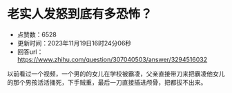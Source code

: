 # 老实人发怒到底有多恐怖？
- 点赞数：6528
- 更新时间：2023年11月19日16时24分06秒
- 回答url：https://www.zhihu.com/question/307040503/answer/3294516032
<body>
 <p data-pid="AMPnBj3S">以前看过一个视频，一个男的的女儿在学校被霸凌，父亲直接带刀来把霸凌他女儿的那个男孩活活捅死，下手贼重，最后一刀直接插进颅骨，把都拔不出来。</p>
</body>